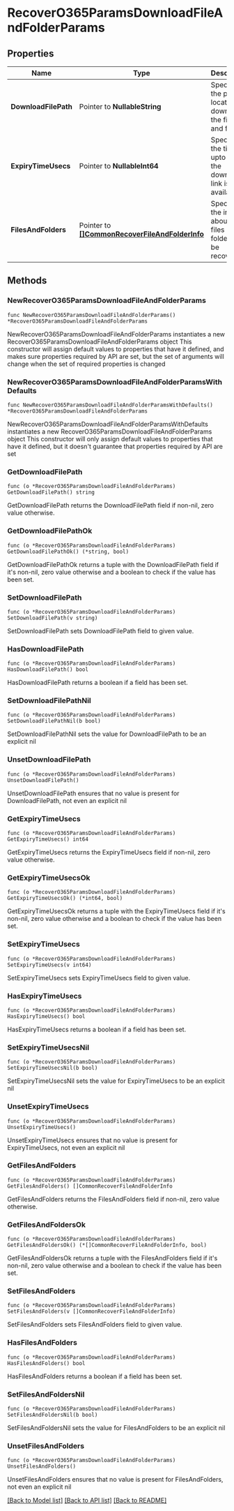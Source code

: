 # RecoverO365ParamsDownloadFileAndFolderParams

## Properties

Name | Type | Description | Notes
------------ | ------------- | ------------- | -------------
**DownloadFilePath** | Pointer to **NullableString** | Specifies the path location to download the files and folders. | [optional] 
**ExpiryTimeUsecs** | Pointer to **NullableInt64** | Specifies the time upto which the download link is available. | [optional] 
**FilesAndFolders** | Pointer to [**[]CommonRecoverFileAndFolderInfo**](CommonRecoverFileAndFolderInfo.md) | Specifies the info about the files and folders to be recovered. | [optional] 

## Methods

### NewRecoverO365ParamsDownloadFileAndFolderParams

`func NewRecoverO365ParamsDownloadFileAndFolderParams() *RecoverO365ParamsDownloadFileAndFolderParams`

NewRecoverO365ParamsDownloadFileAndFolderParams instantiates a new RecoverO365ParamsDownloadFileAndFolderParams object
This constructor will assign default values to properties that have it defined,
and makes sure properties required by API are set, but the set of arguments
will change when the set of required properties is changed

### NewRecoverO365ParamsDownloadFileAndFolderParamsWithDefaults

`func NewRecoverO365ParamsDownloadFileAndFolderParamsWithDefaults() *RecoverO365ParamsDownloadFileAndFolderParams`

NewRecoverO365ParamsDownloadFileAndFolderParamsWithDefaults instantiates a new RecoverO365ParamsDownloadFileAndFolderParams object
This constructor will only assign default values to properties that have it defined,
but it doesn't guarantee that properties required by API are set

### GetDownloadFilePath

`func (o *RecoverO365ParamsDownloadFileAndFolderParams) GetDownloadFilePath() string`

GetDownloadFilePath returns the DownloadFilePath field if non-nil, zero value otherwise.

### GetDownloadFilePathOk

`func (o *RecoverO365ParamsDownloadFileAndFolderParams) GetDownloadFilePathOk() (*string, bool)`

GetDownloadFilePathOk returns a tuple with the DownloadFilePath field if it's non-nil, zero value otherwise
and a boolean to check if the value has been set.

### SetDownloadFilePath

`func (o *RecoverO365ParamsDownloadFileAndFolderParams) SetDownloadFilePath(v string)`

SetDownloadFilePath sets DownloadFilePath field to given value.

### HasDownloadFilePath

`func (o *RecoverO365ParamsDownloadFileAndFolderParams) HasDownloadFilePath() bool`

HasDownloadFilePath returns a boolean if a field has been set.

### SetDownloadFilePathNil

`func (o *RecoverO365ParamsDownloadFileAndFolderParams) SetDownloadFilePathNil(b bool)`

 SetDownloadFilePathNil sets the value for DownloadFilePath to be an explicit nil

### UnsetDownloadFilePath
`func (o *RecoverO365ParamsDownloadFileAndFolderParams) UnsetDownloadFilePath()`

UnsetDownloadFilePath ensures that no value is present for DownloadFilePath, not even an explicit nil
### GetExpiryTimeUsecs

`func (o *RecoverO365ParamsDownloadFileAndFolderParams) GetExpiryTimeUsecs() int64`

GetExpiryTimeUsecs returns the ExpiryTimeUsecs field if non-nil, zero value otherwise.

### GetExpiryTimeUsecsOk

`func (o *RecoverO365ParamsDownloadFileAndFolderParams) GetExpiryTimeUsecsOk() (*int64, bool)`

GetExpiryTimeUsecsOk returns a tuple with the ExpiryTimeUsecs field if it's non-nil, zero value otherwise
and a boolean to check if the value has been set.

### SetExpiryTimeUsecs

`func (o *RecoverO365ParamsDownloadFileAndFolderParams) SetExpiryTimeUsecs(v int64)`

SetExpiryTimeUsecs sets ExpiryTimeUsecs field to given value.

### HasExpiryTimeUsecs

`func (o *RecoverO365ParamsDownloadFileAndFolderParams) HasExpiryTimeUsecs() bool`

HasExpiryTimeUsecs returns a boolean if a field has been set.

### SetExpiryTimeUsecsNil

`func (o *RecoverO365ParamsDownloadFileAndFolderParams) SetExpiryTimeUsecsNil(b bool)`

 SetExpiryTimeUsecsNil sets the value for ExpiryTimeUsecs to be an explicit nil

### UnsetExpiryTimeUsecs
`func (o *RecoverO365ParamsDownloadFileAndFolderParams) UnsetExpiryTimeUsecs()`

UnsetExpiryTimeUsecs ensures that no value is present for ExpiryTimeUsecs, not even an explicit nil
### GetFilesAndFolders

`func (o *RecoverO365ParamsDownloadFileAndFolderParams) GetFilesAndFolders() []CommonRecoverFileAndFolderInfo`

GetFilesAndFolders returns the FilesAndFolders field if non-nil, zero value otherwise.

### GetFilesAndFoldersOk

`func (o *RecoverO365ParamsDownloadFileAndFolderParams) GetFilesAndFoldersOk() (*[]CommonRecoverFileAndFolderInfo, bool)`

GetFilesAndFoldersOk returns a tuple with the FilesAndFolders field if it's non-nil, zero value otherwise
and a boolean to check if the value has been set.

### SetFilesAndFolders

`func (o *RecoverO365ParamsDownloadFileAndFolderParams) SetFilesAndFolders(v []CommonRecoverFileAndFolderInfo)`

SetFilesAndFolders sets FilesAndFolders field to given value.

### HasFilesAndFolders

`func (o *RecoverO365ParamsDownloadFileAndFolderParams) HasFilesAndFolders() bool`

HasFilesAndFolders returns a boolean if a field has been set.

### SetFilesAndFoldersNil

`func (o *RecoverO365ParamsDownloadFileAndFolderParams) SetFilesAndFoldersNil(b bool)`

 SetFilesAndFoldersNil sets the value for FilesAndFolders to be an explicit nil

### UnsetFilesAndFolders
`func (o *RecoverO365ParamsDownloadFileAndFolderParams) UnsetFilesAndFolders()`

UnsetFilesAndFolders ensures that no value is present for FilesAndFolders, not even an explicit nil

[[Back to Model list]](../README.md#documentation-for-models) [[Back to API list]](../README.md#documentation-for-api-endpoints) [[Back to README]](../README.md)


